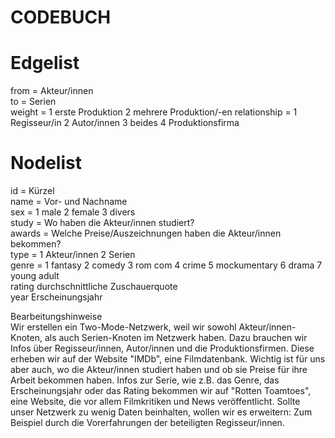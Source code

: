   # CODEBUCH					
					
  # Edgelist  					
  from = Akteur/innen  				
  to = Serien 				
  weight = 
1 erste Produktion
2 mehrere Produktion/-en
relationship =
1 Regisseur/in 
2 Autor/innen 
3 beides
4 Produktionsfirma				

# Nodelist					
id = Kürzel				
name = Vor- und Nachname 				
sex =
1 male 
2 female 
3 divers				
study = Wo haben die Akteur/innen studiert?				
awards = Welche Preise/Auszeichnungen haben die Akteur/innen bekommen? 				
type =
1 Akteur/innen 
2 Serien				
genre = 
1 fantasy
2 comedy
3 rom com 
4 crime 
5 mockumentary
6 drama 
7 young adult			
rating	durchschnittliche Zuschauerquote				
year	Erscheinungsjahr				

Bearbeitungshinweise					
Wir erstellen ein Two-Mode-Netzwerk, weil wir sowohl Akteur/innen-Knoten, als auch Serien-Knoten im Netzwerk haben. Dazu brauchen wir Infos über Regisseur/innen, Autor/innen und die Produktionsfirmen. Diese erheben wir auf der Website "IMDb", eine Filmdatenbank. Wichtig ist für uns aber auch, wo die Akteur/innen studiert haben und ob sie Preise für ihre Arbeit bekommen haben. Infos zur Serie, wie z.B. das Genre, das Erscheinungsjahr oder das Rating bekommen wir auf "Rotten Toamtoes", eine Website, die vor allem Filmkritiken und News veröffentlicht. 
Sollte unser Netzwerk zu wenig Daten beinhalten, wollen wir es erweitern: Zum Beispiel durch die Vorerfahrungen der beteiligten Regisseur/innen. 				
